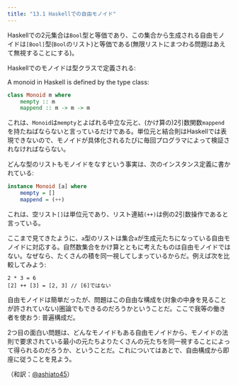 ```yaml
---
title: "13.1 Haskellでの自由モノイド"
---
```



Haskellでの2元集合は`Bool`型と等価であり、この集合から生成される自由モノイドは`[Bool]`型(`Bool`のリスト)と等価である(無限リストにまつわる問題はあえて無視することにする)。

Haskellでのモノイドは型クラスで定義される:


A monoid in Haskell is defined by the type class:

```haskell
class Monoid m where
    mempty :: m
    mappend :: m -> m -> m
```

これは、`Monoid`は`mempty`とよばれる中立な元と、(かけ算の)2引数関数`mappend`を持たねばならないと言っているだけである。単位元と結合則はHaskellでは表現できないので、モノイドが具体化されるたびに毎回プログラマによって検証されなければならない。

どんな型のリストもモノイドをなすという事実は、次のインスタンス定義に書かれている:
```haskell
instance Monoid [a] where
    mempty = []
    mappend = (++)
```

これは、空リスト`[]`は単位元であり、リスト連結`(++)`は例の2引数操作であると言っている。

ここまで見てきたように、`a`型のリストは集合`a`が生成元たちになっている自由モノイドに対応する。自然数集合をかけ算とともに考えたものは自由モノイドではない。なぜなら、たくさんの積を同一視してしまっているからだ。例えば次を比較してみよう:

```
2 * 3 = 6
[2] ++ [3] = [2, 3] // [6]ではない
```

自由モノイドは簡単だったが、問題はこの自由な構成を(対象の中身を見ることが許されていない)圏論でもできるのだろうかということだ。ここで我等の働き者を使おう: 普遍構成だ。

2つ目の面白い問題は、どんなモノイドもある自由モノイドから、モノイドの法則で要求されている最小の元たちよりたくさんの元たちを同一視することによって得られるのだろうか、ということだ。これについてはあとで、自由構成から即座に従うことを見よう。


（和訳：[@ashiato45](https://twitter.com/ashiato45)）
